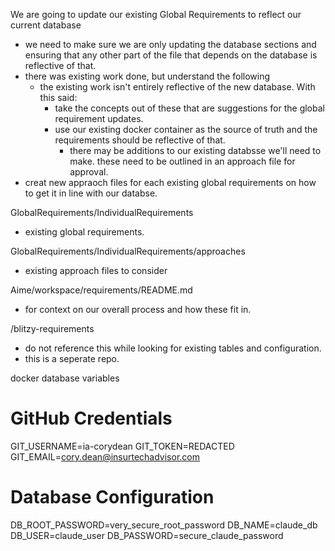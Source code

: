 We are going to update our existing Global Requirements to reflect our current database
- we need to make sure we are only updating the database sections and ensuring that any other part of the file that depends on the database is reflective of that.
- there was existing work done, but understand the following
  - the existing work isn't entirely reflective of the new database. With this said:
    - take the concepts out of these that are suggestions for the global requirement updates.
    - use our existing docker container as the source of truth and the requirements should be reflective of that.
      - there may be additions to our existing databsse we'll need to make. these need to be outlined in an approach file for approval.
- creat new appraoch files for each existing global requirements on how to get it in line with our databse.

GlobalRequirements/IndividualRequirements
- existing global requirements.

GlobalRequirements/IndividualRequirements/approaches
- existing approach files to consider

Aime/workspace/requirements/README.md
- for context on our overall process and how these fit in.

/blitzy-requirements
- do not reference this while looking for existing tables and configuration.
- this is a seperate repo.

docker database variables
# GitHub Credentials
GIT_USERNAME=ia-corydean
GIT_TOKEN=REDACTED
GIT_EMAIL=cory.dean@insurtechadvisor.com

# Database Configuration
DB_ROOT_PASSWORD=very_secure_root_password
DB_NAME=claude_db
DB_USER=claude_user
DB_PASSWORD=secure_claude_password